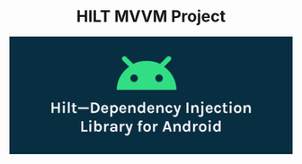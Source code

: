<h1 align="center"> HILT MVVM Project </h1>

<img src="https://raw.githubusercontent.com/icanerdogan/HILT_MVVM_Project/master/images/hilt-banner.png">
